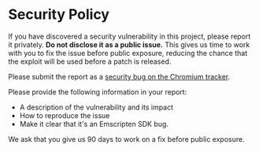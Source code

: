 # Security Policy

If you have discovered a security vulnerability in this project, please report it
privately. **Do not disclose it as a public issue.** This gives us time to work with you
to fix the issue before public exposure, reducing the chance that the exploit will be
used before a patch is released.

Please submit the report as a [security bug on the Chromium tracker](https://bugs.chromium.org/p/chromium/issues/entry?template=Security%20Bug).

Please provide the following information in your report:

- A description of the vulnerability and its impact
- How to reproduce the issue
- Make it clear that it's an Emscripten SDK bug.

We ask that you give us 90 days to work on a fix before public exposure.
